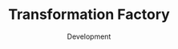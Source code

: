 ---
#preview
id: 7
slug: transformation-factory
title: Transformation Factory
image: /img/works/ttf/preview.jpeg
category: ECOMMERCE
date: Development

#params
layout: "default"

#full details
demoLink: "https://seamosstransformation.com/"
introTitle: Transformation <span class="mil-thin">Factory</span>
fullImage: /img/works/6/1.jpg
details:
    - label: "Client"
      value: "Transformation Factory, LLC."

    - label: "Date"
      value: "November 2023 - Present"

    - label: "Services"
      value: "Development, Design & Consulting"

description:
    enabled: 1
    title: "Lorem ipsum dolor sit amet"
    content: "
      <p>Lorem ipsum dolor sit amet, consectetur adipiscing elit, sed do eiusmod tempor incididunt ut labore et dolore magna aliqua. Ut enim ad minim veniam, quis nostrud exercitation ullamco laboris nisi ut aliquip ex ea commodo consequat.</p>
      <p>Duis aute irure dolor in reprehenderit in voluptate velit esse cillum dolore eu fugiat nulla pariatur. Excepteur sint occaecat cupidatat non proident, sunt in culpa qui officia deserunt mollit anim id est laborum.</p>
    "

gallery: 
    enabled: 1
    items:
        - image: /img/works/ttf/1.png
          alt: "Transformation Factory landing page"

        - image: /img/works/ttf/2.png
          alt: "Transformation Factory products page"

        - image: /img/works/ttf/3.png
          alt: "Transformation Factory announcement page"
---